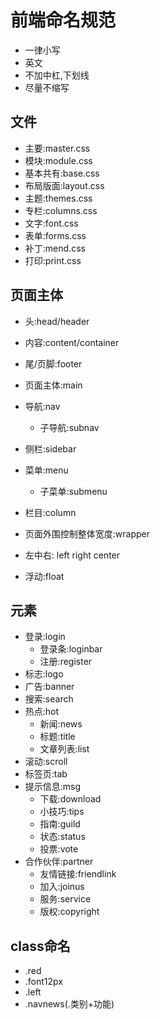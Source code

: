 # 前端命名规范

- 一律小写
- 英文
- 不加中杠,下划线
- 尽量不缩写

## 文件
- 主要:master.css
- 模块:module.css
- 基本共有:base.css
- 布局版面:layout.css
- 主题:themes.css
- 专栏:columns.css
- 文字:font.css
- 表单:forms.css
- 补丁:mend.css
- 打印:print.css

## 页面主体
- 头:head/header
- 内容:content/container
- 尾/页脚:footer
- 页面主体:main
- 导航:nav
	- 子导航:subnav
- 侧栏:sidebar
- 菜单:menu
	- 子菜单:submenu
- 栏目:column

- 页面外围控制整体宽度:wrapper
- 左中右: left right center
- 浮动:float

## 元素
- 登录:login
	- 登录条:loginbar
	- 注册:register
- 标志:logo
- 广告:banner
- 搜索:search
- 热点:hot
	- 新闻:news
	- 标题:title
	- 文章列表:list
- 滚动:scroll
- 标签页:tab
- 提示信息:msg
	- 下载:download
	- 小技巧:tips
	- 指南:guild
	- 状态:status
	- 投票:vote
- 合作伙伴:partner
	- 友情链接:friendlink
	- 加入:joinus
	- 服务:service
	- 版权:copyright

## class命名
- .red
- .font12px
- .left
- .navnews(.类别+功能)
